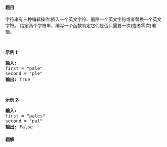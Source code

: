 #### 题目
<p>字符串有三种编辑操作:插入一个英文字符、删除一个英文字符或者替换一个英文字符。 给定两个字符串，编写一个函数判定它们是否只需要一次(或者零次)编辑。</p>

<p>&nbsp;</p>

<p><strong>示例&nbsp;1:</strong></p>

<pre>
<strong>输入:</strong> 
first = "pale"
second = "ple"
<strong>输出:</strong> True</pre>

<p>&nbsp;</p>

<p><strong>示例&nbsp;2:</strong></p>

<pre>
<strong>输入:</strong> 
first = "pales"
second = "pal"
<strong>输出:</strong> False
</pre>


 #### 题解